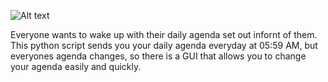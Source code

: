 ![Alt text](file:///C:/Users/Londo/Downloads/New%20Project.png "# Daily-Agenda-SMS") 

Everyone wants to wake up with their daily agenda set out infornt of them. This python script sends you your daily agenda everyday at 05:59 AM, but everyones agenda changes, so there is a GUI that allows you to change your agenda easily and quickly.
